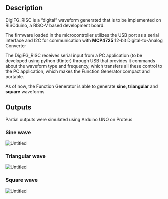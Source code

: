 ## Description

DigiFG_RISC is a “digital” waveform generated that is to be implemented on RISCduino, a RISC-V based development board.

The firmware loaded in the microcontroller utilizes the USB port as a serial interface and I2C for communication with ****************MCP4725**************** 12-bit Digital-to-Analog Converter

The DigiFG_RISC receives serial input from a PC application (to be developed using python tKinter) through USB that provides it commands about the waveform type and frequency, which transfers all these control to the PC application, which makes the Function Generator compact and portable.

As of now, the Function Generator is able to generate **************************sine, triangular************************** and **************square************** waveforms

## Outputs

Partial outputs were simulated using Arduino UNO on Proteus

### Sine wave

![Untitled](https://prod-files-secure.s3.us-west-2.amazonaws.com/5b454901-597f-4fc7-ad88-5cdaccba61fa/f15a9326-1c77-4ca2-8786-762ccc209c0f/Untitled.png)

### Triangular wave

![Untitled](https://prod-files-secure.s3.us-west-2.amazonaws.com/5b454901-597f-4fc7-ad88-5cdaccba61fa/6d078fc1-74d4-4754-9998-573c9d58fbf5/Untitled.png)

### Square wave

![Untitled](https://prod-files-secure.s3.us-west-2.amazonaws.com/5b454901-597f-4fc7-ad88-5cdaccba61fa/fc6dd495-267c-4d47-8e80-1ecbe588ad9e/Untitled.png)
